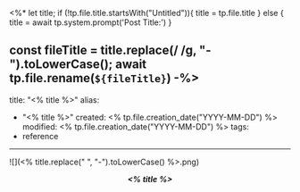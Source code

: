 <%*
let title;
if (!tp.file.title.startsWith("Untitled")){
	title = tp.file.title
} else {
	title = await tp.system.prompt('Post Title:')
}

const fileTitle = title.replace(/ /g, "-").toLowerCase();
await tp.file.rename(`${fileTitle}`)
-%>
---
title: "<% title %>"
alias:
- "<% title %>"
created: <% tp.file.creation_date("YYYY-MM-DD") %>
modified: <% tp.file.creation_date("YYYY-MM-DD") %>
tags:
- reference
---

![](<% title.replace(" ", "-").toLowerCase() %>.png)

*<center>**<% title %>**</center>*
